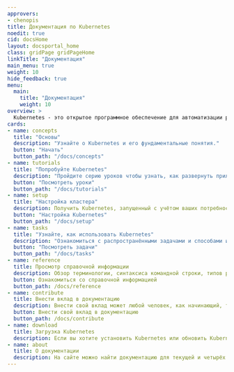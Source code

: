 ```yaml
---
approvers:
- chenopis
title: Документация по Kubernetes
noedit: true
cid: docsHome
layout: docsportal_home
class: gridPage gridPageHome
linkTitle: "Документация"
main_menu: true
weight: 10
hide_feedback: true
menu:
  main:
    title: "Документация"
    weight: 10
overview: >
  Kubernetes - это открытое программное обеспечение для автоматизации развёртывания, масштабирования и управления контейнеризированными приложениями. Проект с открытым исходным кодом размещён на серверах Cloud Native Computing Foundation (<a href="https://www.cncf.io/about">CNCF</a>).
cards:
- name: concepts
  title: "Основы"
  description: "Узнайте о Kubernetes и его фундаментальные понятия."
  button: "Начать"
  button_path: "/docs/concepts"
- name: tutorials
  title: "Попробуйте Kubernetes"
  description: "Пройдите серию уроков чтобы узнать, как развернуть приложение в Kubernetes."
  button: "Посмотреть уроки"
  button_path: "/docs/tutorials"
- name: setup
  title: "Настройка кластера"
  description: Получить Kubernetes, запущенный с учётом ваших потребностей и ресурсов."
  button: "Настройка Kubernetes"
  button_path: "/docs/setup"
- name: tasks
  title: "Узнайте, как использовать Kubernetes"
  description: "Ознакомиться с распространёнными задачами и способами их быстрого решения."
  button: "Посмотреть задачи"
  button_path: "/docs/tasks"
- name: reference
  title: Просмотр справочной информации
  description: Обзор терминологии, синтаксиса командной строки, типов ресурсов API и документации по настройке инструментов.
  button: Ознакомиться со справочной информацией
  button_path: /docs/reference
- name: contribute
  title: Внести вклад в документацию
  description: Внести свой вклад может любой человек, как начинающий, так и тот, кто уже давно пользуется продуктом.
  button: Внести свой вклад в документацию
  button_path: /docs/contribute
- name: download
  title: Загрузка Kubernetes
  description: Если вы хотите установить Kubernetes или обновить Kubernetes до последней версии, обратитесь к списку актуальных версий.
- name: about
  title: О документации
  description: На сайте можно найти документацию для текущей и четырёх прошлых версий Kubernetes.
---
```


